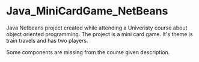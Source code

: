 # Java_MiniCardGame_NetBeans

Java Netbeans project created while attending a Univeristy course about object oriented programming. 
The project is a mini card game. It's theme is train travels and has two players.

Some components are missing from the course given description.

